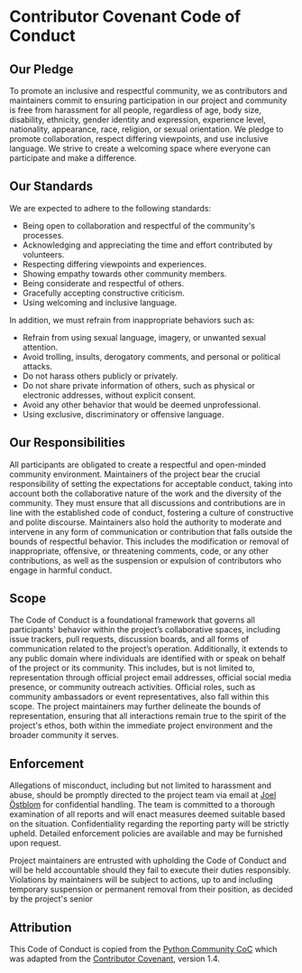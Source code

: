 # Contributor Covenant Code of Conduct

## Our Pledge

To promote an inclusive and respectful community, we as contributors and maintainers commit to ensuring participation in our project and community is free from harassment for all people, regardless of age, body size, disability, ethnicity, gender identity and expression, experience level, nationality, appearance, race, religion, or sexual orientation. We pledge to promote collaboration, respect differing viewpoints, and use inclusive language. We strive to create a welcoming space where everyone can participate and make a difference.

## Our Standards

We are expected to adhere to the following standards:

* Being open to collaboration and respectful of the community's processes.
* Acknowledging and appreciating the time and effort contributed by volunteers.
* Respecting differing viewpoints and experiences.
* Showing empathy towards other community members.
* Being considerate and respectful of others.
* Gracefully accepting constructive criticism.
* Using welcoming and inclusive language.

In addition, we must refrain from inappropriate behaviors such as:

* Refrain from using sexual language, imagery, or unwanted sexual attention.
* Avoid trolling, insults, derogatory comments, and personal or political attacks.
* Do not harass others publicly or privately.
* Do not share private information of others, such as physical or electronic addresses, without explicit consent.
* Avoid any other behavior that would be deemed unprofessional.
* Using exclusive, discriminatory or offensive language.

## Our Responsibilities

All participants are obligated to create a respectful and open-minded community environment. Maintainers of the project bear the crucial responsibility of setting the expectations for acceptable conduct, taking into account both the collaborative nature of the work and the diversity of the community. They must ensure that all discussions and contributions are in line with the established code of conduct, fostering a culture of constructive and polite discourse. Maintainers also hold the authority to moderate and intervene in any form of communication or contribution that falls outside the bounds of respectful behavior. This includes the modification or removal of inappropriate, offensive, or threatening comments, code, or any other contributions, as well as the suspension or expulsion of contributors who engage in harmful conduct.

## Scope

The Code of Conduct is a foundational framework that governs all participants' behavior within the project’s collaborative spaces, including issue trackers, pull requests, discussion boards, and all forms of communication related to the project’s operation. Additionally, it extends to any public domain where individuals are identified with or speak on behalf of the project or its community. This includes, but is not limited to, representation through official project email addresses, official social media presence, or community outreach activities. Official roles, such as community ambassadors or event representatives, also fall within this scope. The project maintainers may further delineate the bounds of representation, ensuring that all interactions remain true to the spirit of the project's ethos, both within the immediate project environment and the broader community it serves.

## Enforcement

Allegations of misconduct, including but not limited to harassment and abuse, should be promptly directed to the project team via email at [Joel Östblom](mailto:joel.ostblom@ubc.ca) for confidential handling. The team is committed to a thorough examination of all reports and will enact measures deemed suitable based on the situation. Confidentiality regarding the reporting party will be strictly upheld. Detailed enforcement policies are available and may be furnished upon request.

Project maintainers are entrusted with upholding the Code of Conduct and will be held accountable should they fail to execute their duties responsibly. Violations by maintainers will be subject to actions, up to and including temporary suspension or permanent removal from their position, as decided by the project's senior

## Attribution

This Code of Conduct is copied from the  [Python Community CoC](https://www.python.org/psf/conduct/) which was adapted from the [Contributor Covenant](https://www.contributor-covenant.org/version/1/4/code-of-conduct/), version 1.4.
